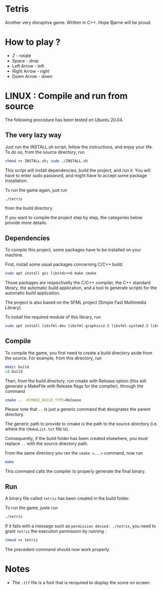 # Tetris
Another very disruptive game.
Written in C++.
Hope Bjarne will be proud.

# How to play ?

- Z - rotate
- Space - drop
- Left Arrow - left
- Right Arrow - right
- Down Arrow - down 

# LINUX : Compile and run from source

The following procedure has been tested on Ubuntu 20.04.

## The very lazy way

Just run the INSTALL.sh script, follow the instructions, and enjoy your life. 
To do so, from the source directory, run

```sh
chmod +x INSTALL.sh; sudo ./INSTALL.sh
```

This script will install dependencies, build the project, and run it. You will have to enter sudo password, and might have to accept some package installation. 

To run the game again, just run 
```sh
./tetris
```
from the build directory.

If you want to compile the project step by step, the categories below provide more details.

## Dependencies

To compile this project, some packages have to be installed on your machine.


First, install some usual packages concerning C/C++ build.

```sh
sudo apt install gcc libstdc++6 make cmake 
```

Those packages are respectivelly the C/C++ compiler, the C++ standard library, the automatic build application, and a tool to generate scripts for the automatic build application.

The project is also based on the SFML project (Simple Fast Multimedia Library).

To install the required module of this library, run
```sh
sudo apt install libsfml-dev libsfml-graphics2.5 libsfml-system2.5 libsfml-window2.5
```


## Compile
To compile the game, you first need to create a build directory aside from the source. For example, from this directory, run

```sh
mkdir build 
cd build
```

Then, from the build directory, run cmake with Release option (this will generate a MakeFile with Release flags for the compiler), through the command

```sh
cmake .. -DCMAKE_BUILD_TYPE=Release
```

Please note that `..` is just a generic command that designates the parent directory. 

The generic path to provide to cmake is the path to the source directory (i.e. where the `CMakeList.txt` file is). 

Consequently, if the build folder has been created elsewhere, you must replace `..` with the source directory path.

From the same directory you ran the `cmake <...>` command, now run

```sh
make
```

This command calls the compiler to properly generate the final binary. 

## Run

A binary file called `tetris` has been created in the build folder.

To run the game, juste run 
```sh
./tetris
```

If it fails with a message such as `permission denied: ./tetris`, you need to grant `tetris` the execution permission by running :

```sh
chmod +x tetris
```

The precedent command should now work properly.

# Notes 

- The `.ttf` file is a font that is recquired to display the score on screen.
